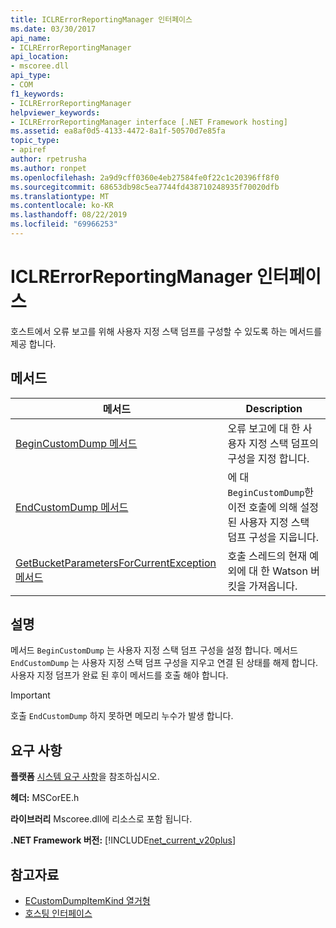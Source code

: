 ```yaml
---
title: ICLRErrorReportingManager 인터페이스
ms.date: 03/30/2017
api_name:
- ICLRErrorReportingManager
api_location:
- mscoree.dll
api_type:
- COM
f1_keywords:
- ICLRErrorReportingManager
helpviewer_keywords:
- ICLRErrorReportingManager interface [.NET Framework hosting]
ms.assetid: ea8af0d5-4133-4472-8a1f-50570d7e85fa
topic_type:
- apiref
author: rpetrusha
ms.author: ronpet
ms.openlocfilehash: 2a9d9cff0360e4eb27584fe0f22c1c20396ff8f0
ms.sourcegitcommit: 68653db98c5ea7744fd438710248935f70020dfb
ms.translationtype: MT
ms.contentlocale: ko-KR
ms.lasthandoff: 08/22/2019
ms.locfileid: "69966253"
---
```

# <a name="iclrerrorreportingmanager-interface"></a>ICLRErrorReportingManager 인터페이스
호스트에서 오류 보고를 위해 사용자 지정 스택 덤프를 구성할 수 있도록 하는 메서드를 제공 합니다.  
  
## <a name="methods"></a>메서드  
  
|메서드|Description|  
|------------|-----------------|  
|[BeginCustomDump 메서드](../../../../docs/framework/unmanaged-api/hosting/iclrerrorreportingmanager-begincustomdump-method.md)|오류 보고에 대 한 사용자 지정 스택 덤프의 구성을 지정 합니다.|  
|[EndCustomDump 메서드](../../../../docs/framework/unmanaged-api/hosting/iclrerrorreportingmanager-endcustomdump-method.md)|에 대 `BeginCustomDump`한 이전 호출에 의해 설정 된 사용자 지정 스택 덤프 구성을 지웁니다.|  
|[GetBucketParametersForCurrentException 메서드](../../../../docs/framework/unmanaged-api/hosting/iclrerrorreportingmanager-getbucketparametersforcurrentexception-method.md)|호출 스레드의 현재 예외에 대 한 Watson 버킷을 가져옵니다.|  
  
## <a name="remarks"></a>설명  
 메서드 `BeginCustomDump` 는 사용자 지정 스택 덤프 구성을 설정 합니다. 메서드 `EndCustomDump` 는 사용자 지정 스택 덤프 구성을 지우고 연결 된 상태를 해제 합니다. 사용자 지정 덤프가 완료 된 후이 메서드를 호출 해야 합니다.  
  
> [!IMPORTANT]
> 호출 `EndCustomDump` 하지 못하면 메모리 누수가 발생 합니다.  
  
## <a name="requirements"></a>요구 사항  
 **플랫폼** [시스템 요구 사항](../../../../docs/framework/get-started/system-requirements.md)을 참조하십시오.  
  
 **헤더:** MSCorEE.h  
  
 **라이브러리** Mscoree.dll에 리소스로 포함 됩니다.  
  
 **.NET Framework 버전:** [!INCLUDE[net_current_v20plus](../../../../includes/net-current-v20plus-md.md)]  
  
## <a name="see-also"></a>참고자료

- [ECustomDumpItemKind 열거형](../../../../docs/framework/unmanaged-api/hosting/ecustomdumpitemkind-enumeration.md)
- [호스팅 인터페이스](../../../../docs/framework/unmanaged-api/hosting/hosting-interfaces.md)
